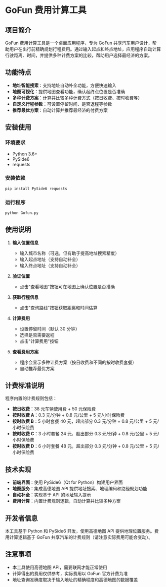 # GoFun 费用计算工具

## 项目简介

GoFun 费用计算工具是一个桌面应用程序，专为 GoFun 共享汽车用户设计，帮助用户在出行前精确规划行程费用。通过输入起点和终点地址，应用程序自动计算行驶距离、时间，并提供多种计费方案的比较，帮助用户选择最经济的方案。

## 功能特点

- **地址智能搜索**：支持地址自动补全功能，方便快速输入
- **地图可视化**：提供地图查看功能，确认起终点位置是否准确
- **多种计费方案**：计算并比较多种计费方式（按日收费、按时收费等）
- **自定义行程参数**：可设置停留时间、是否返程等参数
- **推荐最优方案**：自动计算并推荐最经济的付费方案

## 安装使用

### 环境要求

- Python 3.6+
- PySide6
- requests

### 安装依赖

```bash
pip install PySide6 requests
```

### 运行程序

```bash
python Gofun.py
```

## 使用说明

1. **输入位置信息**

   - 输入城市名称（可选，但有助于提高地址搜索精度）
   - 输入起点地址（支持自动补全）
   - 输入终点地址（支持自动补全）

2. **验证位置**

   - 点击"查看地图"按钮可在地图上确认位置是否准确

3. **获取行程信息**

   - 点击"查询路线"按钮获取距离和时间估算

4. **计算费用**

   - 设置停留时间（默认 30 分钟）
   - 选择是否需要返程
   - 点击"计算费用"按钮

5. **查看费用方案**
   - 程序会显示多种计费方案（按日收费和不同的按时收费套餐）
   - 自动推荐最优方案

## 计费标准说明

程序内置的计费规则包括：

- **按日收费**：38 元车辆使用费 + 50 元保险费
- **按时收费 A**：0.3 元/分钟 + 0.8 元/公里 + 5 元/小时保险费
- **按时收费 B**：5 小时套餐 40 元，超出部分 0.3 元/分钟 + 0.8 元/公里 + 5 元/小时保险费
- **按时收费 C**：3 小时套餐 24 元，超出部分 0.3 元/分钟 + 0.8 元/公里 + 5 元/小时保险费
- **按时收费 D**：6 小时套餐 48 元，超出部分 0.3 元/分钟 + 0.8 元/公里 + 5 元/小时保险费

## 技术实现

- **前端界面**：使用 PySide6（Qt for Python）构建用户界面
- **地图服务**：集成高德地图 API 提供地址搜索、地理编码和路径规划功能
- **自动补全**：实现基于 API 的地址输入提示
- **费用计算**：内置计费规则逻辑，自动计算并比较多种方案

## 开发者信息

本工具基于 Python 和 PySide6 开发，使用高德地图 API 提供地理位置服务。费用计算逻辑基于 GoFun 共享汽车的计费规则（请注意实际费用可能会变动）。

## 注意事项

- 本工具使用高德地图 API，需要联网才能正常使用
- 计算得出的费用仅供参考，实际费用以 GoFun 官方计费为准
- 地址查询准确度取决于输入地址的精确程度和高德地图的数据覆盖
